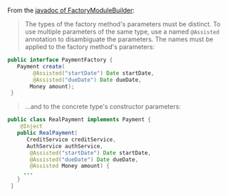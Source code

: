 From the [javadoc of FactoryModuleBuilder][fmb]:

> The types of the factory method's parameters must be distinct. To use multiple
> parameters of the same type, use a named `@Assisted` annotation to
> disambiguate the parameters. The names must be applied to the factory method's
> parameters:

```java
public interface PaymentFactory {
   Payment create(
        @Assisted("startDate") Date startDate,
        @Assisted("dueDate") Date dueDate,
       Money amount);
 }
```

> ...and to the concrete type's constructor parameters:

```java
public class RealPayment implements Payment {
    @Inject
   public RealPayment(
      CreditService creditService,
      AuthService authService,
       @Assisted("startDate") Date startDate,
       @Assisted("dueDate") Date dueDate,
       @Assisted Money amount) {
     ...
   }
 }
```

[fmb]: https://google.github.io/guice/api-docs/latest/javadoc/com/google/inject/assistedinject/FactoryModuleBuilder.html
